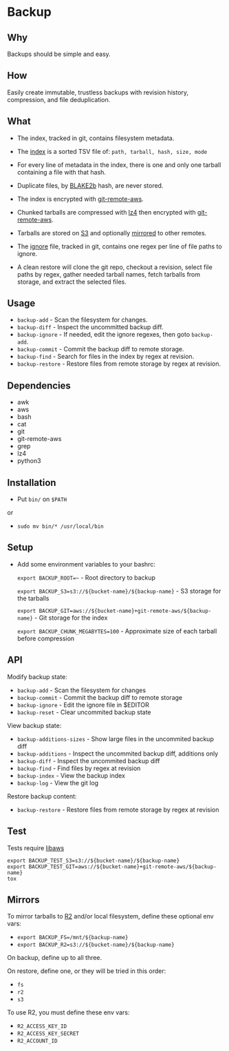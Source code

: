 # Backup

## Why

Backups should be simple and easy.

## How

Easily create immutable, trustless backups with revision history, compression, and file deduplication.

## What

- The index, tracked in git, contains filesystem metadata.

- The [index](./examples/index) is a sorted TSV file of: `path, tarball, hash, size, mode`

- For every line of metadata in the index, there is one and only one tarball containing a file with that hash.

- Duplicate files, by [BLAKE2b](https://www.blake2.net/) hash, are never stored.

- The index is encrypted with [git-remote-aws](https://github.com/nathants/git-remote-aws).

- Chunked tarballs are compressed with [lz4](https://github.com/lz4/lz4) then encrypted with [git-remote-aws](https://github.com/nathants/git-remote-aws).

- Tarballs are stored on [S3](https://aws.amazon.com/s3/) and optionally [mirrored](#mirrors) to other remotes.

- The [ignore](./examples/ignore) file, tracked in git, contains one regex per line of file paths to ignore.

- A clean restore will clone the git repo, checkout a revision, select file paths by regex, gather needed tarball names, fetch tarballs from storage, and extract the selected files.

## Usage

- `backup-add` - Scan the filesystem for changes.
- `backup-diff` - Inspect the uncommitted backup diff.
- `backup-ignore` - If needed, edit the ignore regexes, then goto `backup-add`.
- `backup-commit` - Commit the backup diff to remote storage.
- `backup-find` - Search for files in the index by regex at revision.
- `backup-restore` - Restore files from remote storage by regex at revision.

## Dependencies

- awk
- aws
- bash
- cat
- git
- git-remote-aws
- grep
- lz4
- python3

## Installation

- Put `bin/` on `$PATH`

or

- `sudo mv bin/* /usr/local/bin`

## Setup

- Add some environment variables to your bashrc:

  `export BACKUP_ROOT=~` - Root directory to backup

  `export BACKUP_S3=s3://${bucket-name}/${backup-name}` - S3 storage for the tarballs

  `export BACKUP_GIT=aws://${bucket-name}+git-remote-aws/${backup-name}` - Git storage for the index

  `export BACKUP_CHUNK_MEGABYTES=100` - Approximate size of each tarball before compression

## API

Modify backup state:
- `backup-add` - Scan the filesystem for changes
- `backup-commit` - Commit the backup diff to remote storage
- `backup-ignore` - Edit the ignore file in $EDITOR
- `backup-reset` - Clear uncommited backup state

View backup state:
- `backup-additions-sizes` - Show large files in the uncommited backup diff
- `backup-additions` - Inspect the uncommited backup diff, additions only
- `backup-diff` - Inspect the uncommited backup diff
- `backup-find` - Find files by regex at revision
- `backup-index` - View the backup index
- `backup-log` - View the git log

Restore backup content:
- `backup-restore` - Restore files from remote storage by regex at revision

## Test

Tests require [libaws](https://github.com/nathants/libaws)

```
export BACKUP_TEST_S3=s3://${bucket-name}/${backup-name}
export BACKUP_TEST_GIT=aws://${bucket-name}+git-remote-aws/${backup-name}
tox
```

## Mirrors

To mirror tarballs to [R2](https://www.cloudflare.com/developer-platform/r2/) and/or local filesystem, define these optional env vars:
- `export BACKUP_FS=/mnt/${backup-name}`
- `export BACKUP_R2=s3://${bucket-name}/${backup-name}`

On backup, define up to all three.

On restore, define one, or they will be tried in this order:
- `fs`
- `r2`
- `s3`

To use R2, you must define these env vars:
- `R2_ACCESS_KEY_ID`
- `R2_ACCESS_KEY_SECRET`
- `R2_ACCOUNT_ID`
